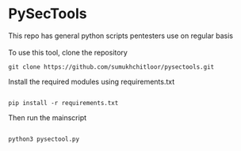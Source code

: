 # PySecTools
This repo has general python scripts pentesters use on regular basis
<br>
<br>
To use this tool, clone the repository

```
git clone https://github.com/sumukhchitloor/pysectools.git

```

Install the required modules using requirements.txt

```

pip install -r requirements.txt

```

Then run the mainscript

```

python3 pysectool.py

```
